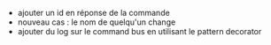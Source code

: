 * ajouter un id en réponse de la commande
* nouveau cas : le nom de quelqu'un change
* ajouter du log sur le command bus en utilisant le pattern decorator
